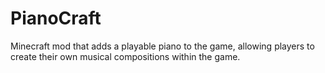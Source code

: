 # PianoCraft

Minecraft mod that adds a playable piano to the game, allowing players to create their own musical compositions within the game.
